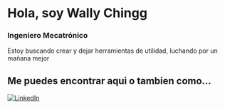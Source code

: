 #  Hola, soy Wally Chingg 
### Ingeniero Mecatrónico 

Estoy buscando crear y dejar herramientas de utilidad, luchando por un mañana mejor 

## Me puedes encontrar aqui o tambien como...
[![LinkedIn](https://img.shields.io/badge/LinkedIn-0A66C2?style=for-the-badge&logo=linkedin&logoColor=white)](www.linkedin.com/in/walterchingg)
